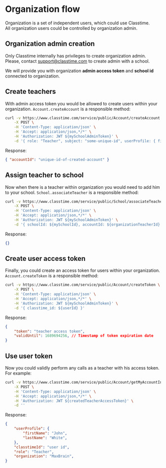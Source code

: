 # Organization flow

Organization is a set of independent users, which could use Classtime.  
All organization users could be controlled by organization admin.

## Organization admin creation

Only Classtime internally has privileges to create organization admin.  
Please, contact support@classtime.com to create admin with a school.  

We will provide you with organization **admin access token** and **school id** connected to organization.

## Create teachers

With admin access token you would be allowed to create users within your organization. `Account.createAccount` is a responsible method:

```bash
curl -v https://www.classtime.com/service/public/Account/createAccount \
    -X POST \
    -H 'Content-Type: application/json' \
    -H 'Accept: application/json,*/*' \
    -H 'Authorization: JWT ${mySchoolAdminToken}' \
    -d '{ role: "Teacher", subject: "some-unique-id", userProfile: { firstName: "John", lastName: "White" } }'
```
Response:
```json
{ "accountId": "unique-id-of-created-account" }
```

## Assign teacher to school

Now when there is a teacher within organization you would need to add him to your school. `School.associateTeacher` is a responsible method:

```bash
curl -v https://www.classtime.com/service/public/School/associateTeacher \
    -X POST \
    -H 'Content-Type: application/json' \
    -H 'Accept: application/json,*/*' \
    -H 'Authorization: JWT ${mySchoolAdminToken}' \
    -d '{ schoolId: ${mySchoolId}, accountId: ${organizationTeacherId} }'
```
Response:
```json
{}
```

## Create user access token

Finally, you could create an access token for users within your organization. `Account.createToken` is a responsible method:

```bash
curl -v https://www.classtime.com/service/public/Account/createToken \
    -X POST \
    -H 'Content-Type: application/json' \
    -H 'Accept: application/json,*/*' \
    -H 'Authorization: JWT ${mySchoolAdminToken}' \
    -d '{ classtime_id: ${userId} }'
```
Response:
```json
{
    "token": "teacher access token",
    "validUntil": 1689694256, // Timestamp of token expiration date
}
```

## Use user token

Now you could validly perform any calls as a teacher with his access token. For example:
```bash
curl -v https://www.classtime.com/service/public/Account/getMyAccountInfo \
    -X POST \
    -H 'Content-Type: application/json' \
    -H 'Accept: application/json,*/*' \
    -H 'Authorization: JWT ${createdTeacherAccessToken}' \
    -d ''
```
Response:
```json
{
    "userProfile": {
        "firstName": "John",
        "lastName": "White",
    },
    "classtimeId": "user id",
    "role": "Teacher",
    "organization": "MaxBrain",
}
```

